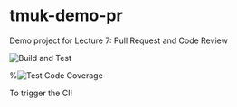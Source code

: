 # tmuk-demo-pr
Demo project for Lecture 7: Pull Request and Code Review

![Build and Test](https://github.com/mtaromi/tmuk-demo-pr/actions/workflows/build.yml/badge.svg)


%![Test Code Coverage](https://img.shields.io/badge/Code%20Coverage-83%25-success?style=flat)


To trigger the CI!

